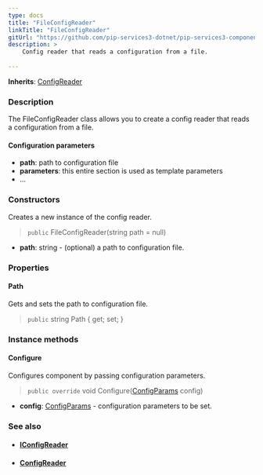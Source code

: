 ```yaml
---
type: docs
title: "FileConfigReader"
linkTitle: "FileConfigReader"
gitUrl: "https://github.com/pip-services3-dotnet/pip-services3-components-dotnet"
description: >
    Config reader that reads a configuration from a file.
    
---
```


**Inherits**: [ConfigReader](../config_reader)

### Description

The FileConfigReader class allows you to create a config reader that reads a configuration from a file.

#### Configuration parameters

- **path**: path to configuration file
- **parameters**: this entire section is used as template parameters
- ...

### Constructors
Creates a new instance of the config reader.

> `public` FileConfigReader(string path = null)

- **path**: string - (optional) a path to configuration file.


### Properties

#### Path
Gets and sets the path to configuration file.

> `public` string Path { get; set; }


### Instance methods

#### Configure
Configures component by passing configuration parameters.

> `public override` void Configure([ConfigParams](../../../commons/config/config_params) config)

- **config**: [ConfigParams](../../../commons/config/config_params) - configuration parameters to be set.


### See also
- #### [IConfigReader](../iconfig_reader)
- #### [ConfigReader](../config_reader)
